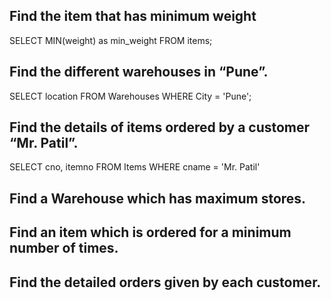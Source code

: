 
## Find the item that has minimum weight

SELECT MIN(weight) as min_weight
FROM items;

## Find the different warehouses in “Pune”.
SELECT location FROM Warehouses
WHERE City = 'Pune';

## Find the details of items ordered by a customer “Mr. Patil”.
SELECT cno, itemno FROM Items
WHERE cname = 'Mr. Patil'

## Find a Warehouse which has maximum stores.

## Find an item which is ordered for a minimum number of times.

## Find the detailed orders given by each customer.

